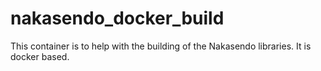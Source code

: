 # nakasendo_docker_build
This container is to help with the building of the Nakasendo libraries. It is docker based. 
